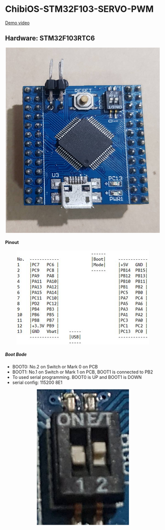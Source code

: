 # ChibiOS-STM32F103-SERVO-PWM

[Demo video](https://youtu.be/GgNfk8-xC3k)

## Hardware: STM32F103RTC6
<p align="center">
  <img src="https://github.com/Project-MAR/ChibiOS-STM32F103-SERVO-PWM/blob/main/img/STM32F103RCT6.jpg" width="500" height="600">
</p>

#### Pinout
<p align="center">
  <img src="https://github.com/Project-MAR/ChibiOS-STM32F103-SERVO-PWM/blob/main/img/pinout.JPG">
</p>

##### Boot Bode
- BOOT0: No.2 on Switch or Mark 0 on PCB
- BOOT1: No.1 on Switch or Mark 1 on PCB, BOOT1 is connected to PB2 
- To used serial programming. BOOT0 is UP and BOOT1 is DOWN
- serial config: 115200 8E1
<p align="center">
  <img src="https://github.com/Project-MAR/ChibiOS-STM32F103-SERVO-PWM/blob/main/img/serial_boot.jpg">
</p>
